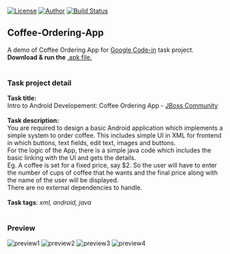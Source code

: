 [![License](https://img.shields.io/github/license/ezralazuardy/ChocoView.svg)](https://github.com/ezralazuardy/Coffee-Ordering-App/blob/master/LICENSE) 
[![Author](https://img.shields.io/badge/author-ezra%20lazuardy-blue.svg)](https://github.com/ezralazuardy)
[![Build Status](https://travis-ci.org/ezralazuardy/Coffee-Ordering-App.svg?branch=master)](https://travis-ci.org/ezralazuardy/Coffee-Ordering-App)

## Coffee-Ordering-App

A demo of Coffee Ordering App for [Google Code-in](https://codein.withgoogle.com) task project.<br>
<b>Download & run the</b> [.apk file.](https://github.com/ezralazuardy/Coffee-Ordering-App/blob/master/app/release/app-release.apk)
<br><br>
### Task project detail
<b>Task title:</b>
<br>
Intro to Android Developement: Coffee Ordering App - [JBoss Community](https://codein.withgoogle.com/organizations/jboss-community/)
<br><br>
<b>Task description:</b><br>
You are required to design a basic Android application which implements a simple system to order coffee. This includes simple UI in XML for frontend in which buttons, text fields, edit text, images and buttons.
<br>
For the logic of the App, there is a simple java code which includes the basic linking with the UI and gets the details.
<br>
Eg. A coffee is set for a fixed price, say $2. So the user will have to enter the number of cups of coffee that he wants and the final price along with the name of the user will be displayed.
<br>
There are no external dependencies to handle.
<br><br>
<b>Task tags</b>: <i>xml, android, java</i>
<br><br>
### Preview
![preview1](https://static.tinylab.tk/coffee-ordering-app/preview1.jpeg)
![preview2](https://static.tinylab.tk/coffee-ordering-app/preview2.jpeg)
![preview3](https://static.tinylab.tk/coffee-ordering-app/preview3.jpeg)
![preview4](https://static.tinylab.tk/coffee-ordering-app/preview4.jpeg)
